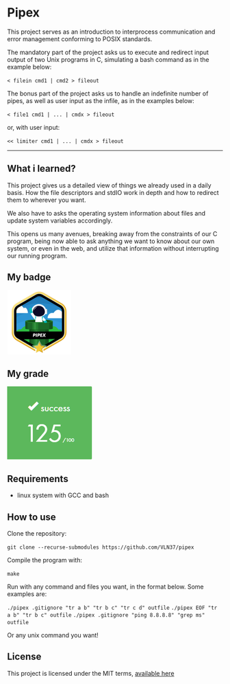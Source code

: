 # Pipex

This project serves as an introduction to interprocess communication and error management conforming to POSIX standards.


The mandatory part of the project asks us to execute and redirect input output of two Unix programs in C, simulating a bash command as in the example below:

`< filein cmd1 | cmd2 > fileout`

The bonus part of the project asks us to handle an indefinite number of pipes, as well as user input as the infile, as in the examples below:

`< file1 cmd1 | ... | cmdx > fileout`

or, with user input:

`<< limiter cmd1 | ... | cmdx > fileout`



- - -

## What i learned?

This project gives us a detailed view of things we already used in a daily basis. How the file descriptors and stdIO work in depth and how to redirect them to wherever you want.

We also have to asks the operating system information about files and update system variables accordingly.

This opens us many avenues, breaking away from the constraints of our C program, being now able to ask anything we want to know about our own system, or even in the web, and utilize that information without interrupting our running program.

## My badge

![Pipex badge](/docs/pipexm.png)

## My grade

![Pipex grade](/docs/pipexgrade.png)

## Requirements

* linux system with GCC and bash

## How to use

Clone the repository:

`git clone --recurse-submodules https://github.com/VLN37/pipex`

Compile the program with:

`make`

Run with any command and files you want, in the format below. Some examples are:

`./pipex .gitignore "tr a b" "tr b c" "tr c d" outfile`
`./pipex EOF "tr a b" "tr b c" outfile`
`./pipex .gitignore "ping 8.8.8.8" "grep ms" outfile`

Or any unix command you want!

## License

This project is licensed under the MIT terms, [available here](LICENSE)
